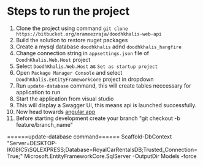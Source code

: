 # Steps to run the project

1. Clone the project using command `git clone https://bitbucket.org/mrameezraja/doodhkhalis-web-api`
2. Build the solution to restore nuget packages
3. Create a mysql database `doodhkhalis` adnd `doodhkhalis_hangfire`
4. Change connection string in `appsettings.json` file of `DoodhKhalis.Web.Host` project
5. Select `DoodhKhalis.Web.Host` as `Set as startup project`
6. Open `Package Manager Console` and select `DoodhKhalis.EntityFrameworkCore` project in dropdown
7. Run `update-database` command, this will create tables neccessary for application to run
8. Start the application from visual studio
9. This will display a Swagger UI, this means api is launched successfully.
10. Now head towards [angular app](https://bitbucket.org/mrameezraja/doodhkhalis-web-app)
11. Before starting development create your branch "git checkout -b feature/branch_name" 


======update-database command======
Scaffold-DbContext "Server=DESKTOP-IK08IC5\SQLEXPRESS;Database=RoyalCarRentalsDB;Trusted_Connection=True;" Microsoft.EntityFrameworkCore.SqlServer -OutputDir Models -force




